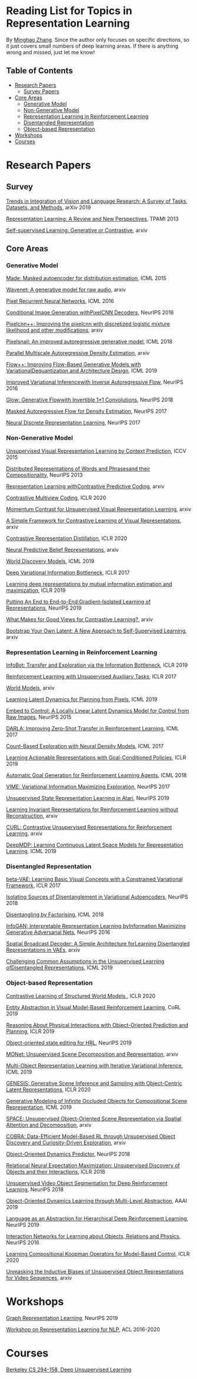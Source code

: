 # Reading List for Topics in Representation Learning
By [Minghao Zhang](https://sites.google.com/view/minghaozhang). Since the author only focuses on specific directions, so it just covers small numbers of deep learning areas. If there is anything wrong and missed, just let me know!


## Table of Contents
* [Research Papers](#research-papers)
  * [Survey Papers](#survey-papers)
* [Core Areas](#core-areas)
  * [Generative Model](#generative-model)
  * [Non-Generative Model](#non-generative-model)
  * [Representation Learning in Reinforcement Learning](#representation-learning-in-reinforcement-learning)
  * [Disentangled Representation](#generative-model)
  * [Object-based Representation](#generative-model)
* [Workshops](#workshops)
* [Courses](#courses)


# Research Papers

## Survey

[Trends in Integration of Vision and Language Research: A Survey of Tasks, Datasets, and Methods](https://arxiv.org/abs/1907.09358), arXiv 2019

[Representation Learning: A Review and New Perspectives](https://arxiv.org/abs/1206.5538), TPAMI 2013

[Self-supervised Learning: Generative or Contrastive](https://arxiv.org/pdf/2006.08218.pdf), arxiv

## Core Areas

### Generative Model

[Made: Masked autoencoder for distribution estimation](https://arxiv.org/pdf/1502.03509.pdf), ICML 2015

[Wavenet: A generative model for raw audio](https://arxiv.org/pdf/1609.03499.pdf), arxiv

[Pixel Recurrent Neural Networks](https://arxiv.org/pdf/1601.06759.pdf), ICML 2016

[Conditional Image Generation withPixelCNN Decoders](https://papers.nips.cc/paper/6527-conditional-image-generation-with-pixelcnn-decoders.pdf), NeurIPS 2016

[Pixelcnn++: Improving the pixelcnn with discretized logistic mixture likelihood and other modifications](https://arxiv.org/pdf/1701.05517.pdf), arxiv

[Pixelsnail: An improved autoregressive generative model](http://proceedings.mlr.press/v80/chen18h/chen18h.pdf), ICML 2018

[Parallel Multiscale Autoregressive Density Estimation](https://arxiv.org/pdf/1703.03664.pdf), arxiv

[Flow++: Improving Flow-Based Generative Models with VariationalDequantization and Architecture Design](https://arxiv.org/pdf/1902.00275.pdf), ICML 2019

[Improved Variational Inferencewith Inverse Autoregressive Flow](https://arxiv.org/pdf/1606.04934.pdf), NeurIPS 2016

[Glow: Generative Flowwith Invertible 1×1 Convolutions](https://papers.nips.cc/paper/8224-glow-generative-flow-with-invertible-1x1-convolutions.pdf), NeurIPS 2018

[Masked Autoregressive Flow for Density Estimation](https://arxiv.org/pdf/1705.07057.pdf), NeurIPS 2017

[Neural Discrete Representation Learning](https://arxiv.org/pdf/1711.00937.pdf), NeurIPS 2017


### Non-Generative Model

[Unsupervised Visual Representation Learning by Context Prediction](https://www.cv-foundation.org/openaccess/content_iccv_2015/papers/Doersch_Unsupervised_Visual_Representation_ICCV_2015_paper.pdf), ICCV 2015

[Distributed Representations of Words and Phrasesand their Compositionality](https://papers.nips.cc/paper/5021-distributed-representations-of-words-and-phrases-and-their-compositionality.pdf), NeurIPS 2013

[Representation Learning withContrastive Predictive Coding](https://arxiv.org/pdf/1807.03748.pdf), arxiv

[Contrastive Multiview Coding](https://openreview.net/pdf?id=BkgStySKPB), ICLR 2020

[Momentum Contrast for Unsupervised Visual Representation Learning](https://arxiv.org/pdf/1911.05722.pdf), arxiv

[A Simple Framework for Contrastive Learning of Visual Representations](https://arxiv.org/pdf/2002.05709.pdf), arxiv

[Contrastive Representation Distillation](https://arxiv.org/pdf/1910.10699.pdf), ICLR 2020

[Neural Predictive Belief Representations](https://arxiv.org/pdf/1811.06407v2.pdf), arxiv

[World Discovery Models](https://arxiv.org/pdf/1902.07685.pdf), ICML 2019

[Deep Variational Information Bottleneck](https://arxiv.org/pdf/1612.00410.pdf), ICLR 2017

[Learning deep representations by mutual information estimation and maximization](https://arxiv.org/pdf/1808.06670.pdf), ICLR 2019

[Putting An End to End-to-End:Gradient-Isolated Learning of Representations](https://papers.nips.cc/paper/8568-putting-an-end-to-end-to-end-gradient-isolated-learning-of-representations.pdf), NeurIPS 2019

[What Makes for Good Views for Contrastive Learning?](https://arxiv.org/pdf/2005.10243.pdf), arxiv

[Bootstrap Your Own Latent: A New Approach to Self-Supervised Learning](https://arxiv.org/pdf/2006.07733.pdf), arxiv


### Representation Learning in Reinforcement Learning


[InfoBot: Transfer and Exploration via the Information Bottleneck](https://arxiv.org/pdf/1901.10902.pdf), ICLR 2019

[Reinforcement Learning with Unsupervised Auxiliary Tasks](https://arxiv.org/pdf/1611.05397.pdf), ICLR 2017

[World Models](https://arxiv.org/pdf/1803.10122.pdf), arxiv

[Learning Latent Dynamics for Planning from Pixels](http://proceedings.mlr.press/v97/hafner19a/hafner19a.pdf), ICML 2019

[Embed to Control: A Locally Linear Latent Dynamics Model for Control from Raw Images](https://papers.nips.cc/paper/5964-embed-to-control-a-locally-linear-latent-dynamics-model-for-control-from-raw-images.pdf), NeurIPS 2015

[DARLA: Improving Zero-Shot Transfer in Reinforcement Learning](https://arxiv.org/pdf/1707.08475.pdf), ICML 2017

[Count-Based Exploration with Neural Density Models](https://arxiv.org/pdf/1703.01310.pdf), ICML 2017

[Learning Actionable Representations with Goal-Conditioned Policies](https://arxiv.org/pdf/1811.07819.pdf), ICLR 2019

[Automatic Goal Generation for Reinforcement Learning Agents](https://arxiv.org/pdf/1705.06366.pdf), ICML 2018

[VIME: Variational Information Maximizing Exploration](https://arxiv.org/pdf/1605.09674.pdf), NeurIPS 2017

[Unsupervised State Representation Learning in Atari](http://papers.nips.cc/paper/9081-unsupervised-state-representation-learning-in-atari.pdf), NeurIPS 2019

[Learning Invariant Representations for Reinforcement Learning without Reconstruction](https://arxiv.org/pdf/2006.10742.pdf), arxiv

[CURL: Contrastive Unsupervised Representations for Reinforcement Learning](https://arxiv.org/pdf/2004.04136.pdf), arxiv

[DeepMDP: Learning Continuous Latent Space Models for Representation Learning](http://proceedings.mlr.press/v97/gelada19a/gelada19a.pdf), ICML 2019


### Disentangled Representation 


[beta-VAE: Learning Basic Visual Concepts with a Constrained Variational Framework](https://openreview.net/pdf?id=Sy2fzU9gl), ICLR 2017

[Isolating Sources of Disentanglement in Variational Autoencoders](https://arxiv.org/pdf/1802.04942.pdf), NeurIPS 2018

[Disentangling by Factorising](https://arxiv.org/pdf/1802.05983.pdf), ICML 2018

[InfoGAN: Interpretable Representation Learning byInformation Maximizing Generative Adversarial Nets](https://papers.nips.cc/paper/6399-infogan-interpretable-representation-learning-by-information-maximizing-generative-adversarial-nets.pdf), NeurIPS 2016

[Spatial Broadcast Decoder: A Simple Architecture forLearning Disentangled Representations in VAEs](https://arxiv.org/pdf/1901.07017.pdf), arxiv

[Challenging Common Assumptions in the Unsupervised Learning ofDisentangled Representations](https://arxiv.org/pdf/1811.12359.pdf), ICML 2019


### Object-based Representation  


[Contrastive Learning of Structured World Models ](https://openreview.net/pdf?id=H1gax6VtDB), ICLR 2020

[Entity Abstraction in Visual Model-Based Reinforcement Learning](https://arxiv.org/pdf/1910.12827.pdf), CoRL 2019

[Reasoning About Physical Interactions with Object-Oriented Prediction and Planning](https://arxiv.org/pdf/1812.10972.pdf), ICLR 2019

[Object-oriented state editing for HRL](https://arxiv.org/pdf/1910.14361.pdf), NeurIPS 2019

[MONet: Unsupervised Scene Decomposition and Representation](https://arxiv.org/abs/1901.11390.pdf), arxiv

[Multi-Object Representation Learning with Iterative Variational Inference](https://arxiv.org/pdf/1903.00450.pdf), ICML 2019

[GENESIS: Generative Scene Inference and Sampling with Object-Centric Latent Representations](https://arxiv.org/pdf/1907.13052.pdf), ICLR 2020

[Generative Modeling of Infinite Occluded Objects for Compositional Scene Representation](http://proceedings.mlr.press/v97/yuan19b/yuan19b.pdf), ICML 2019

[SPACE: Unsupervised Object-Oriented Scene Representation via Spatial Attention and Decomposition](https://arxiv.org/pdf/2001.02407.pdf), arxiv

[COBRA: Data-Efficient Model-Based RL through Unsupervised Object Discovery and Curiosity-Driven Exploration](https://arxiv.org/pdf/1905.09275v2.pdf), arxiv

[Object-Oriented Dynamics Predictor](https://arxiv.org/pdf/1806.07371.pdf), NeurIPS 2018

[Relational Neural Expectation Maximization: Unsupervised Discovery of Objects and their Interactions](https://arxiv.org/pdf/1802.10353.pdf), ICLR 2018

[Unsupervised Video Object Segmentation for Deep Reinforcement Learning](https://arxiv.org/pdf/1805.07780.pdf), NeurIPS 2018

[Object-Oriented Dynamics Learning through Multi-Level Abstraction](https://arxiv.org/pdf/1904.07482.pdf), AAAI 2019

[Language as an Abstraction for Hierarchical Deep Reinforcement Learning](https://arxiv.org/pdf/1906.07343.pdf), NeurIPS 2019

[Interaction Networks for Learning about Objects, Relations and Physics](https://arxiv.org/pdf/1612.00222.pdf), NeurIPS 2016

[Learning Compositional Koopman Operators for Model-Based Control](https://arxiv.org/pdf/1910.08264.pdf), ICLR 2020

[Unmasking the Inductive Biases of Unsupervised Object Representations for Video Sequences](https://arxiv.org/pdf/2006.07034.pdf), arxiv


# Workshops


[Graph Representation Learning](https://grlearning.github.io/), NeurIPS 2019

[Workshop on Representation Learning for NLP](https://sites.google.com/view/repl4nlp2020/), ACL 2016-2020


# Courses
[Berkeley CS 294-158, Deep Unsupervised Learning](https://sites.google.com/view/berkeley-cs294-158-sp19/home)



